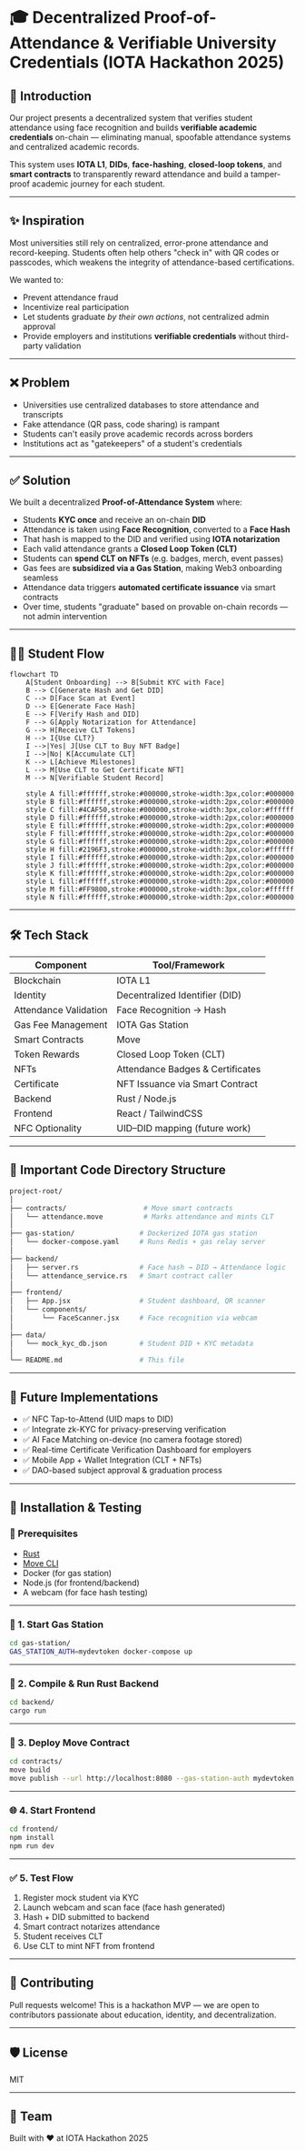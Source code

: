 # 🎓 Decentralized Proof-of-Attendance & Verifiable University Credentials (IOTA Hackathon 2025)

## 🧠 Introduction

Our project presents a decentralized system that verifies student attendance using face recognition and builds **verifiable academic credentials** on-chain — eliminating manual, spoofable attendance systems and centralized academic records.

This system uses **IOTA L1**, **DIDs**, **face-hashing**, **closed-loop tokens**, and **smart contracts** to transparently reward attendance and build a tamper-proof academic journey for each student.

---

## ✨ Inspiration

Most universities still rely on centralized, error-prone attendance and record-keeping. Students often help others "check in" with QR codes or passcodes, which weakens the integrity of attendance-based certifications.

We wanted to:

- Prevent attendance fraud
- Incentivize real participation
- Let students graduate _by their own actions_, not centralized admin approval
- Provide employers and institutions **verifiable credentials** without third-party validation

---

## ❌ Problem

- Universities use centralized databases to store attendance and transcripts
- Fake attendance (QR pass, code sharing) is rampant
- Students can't easily prove academic records across borders
- Institutions act as "gatekeepers" of a student's credentials

---

## ✅ Solution

We built a decentralized **Proof-of-Attendance System** where:

- Students **KYC once** and receive an on-chain **DID**
- Attendance is taken using **Face Recognition**, converted to a **Face Hash**
- That hash is mapped to the DID and verified using **IOTA notarization**
- Each valid attendance grants a **Closed Loop Token (CLT)**
- Students can **spend CLT on NFTs** (e.g. badges, merch, event passes)
- Gas fees are **subsidized via a Gas Station**, making Web3 onboarding seamless
- Attendance data triggers **automated certificate issuance** via smart contracts
- Over time, students "graduate" based on provable on-chain records — not admin intervention

---

## 👨‍🎓 Student Flow

```mermaid
flowchart TD
    A[Student Onboarding] --> B[Submit KYC with Face]
    B --> C[Generate Hash and Get DID]
    C --> D[Face Scan at Event]
    D --> E[Generate Face Hash]
    E --> F[Verify Hash and DID]
    F --> G[Apply Notarization for Attendance]
    G --> H[Receive CLT Tokens]
    H --> I{Use CLT?}
    I -->|Yes| J[Use CLT to Buy NFT Badge]
    I -->|No| K[Accumulate CLT]
    K --> L[Achieve Milestones]
    L --> M[Use CLT to Get Certificate NFT]
    M --> N[Verifiable Student Record]

    style A fill:#ffffff,stroke:#000000,stroke-width:3px,color:#000000
    style B fill:#ffffff,stroke:#000000,stroke-width:2px,color:#000000
    style C fill:#4CAF50,stroke:#000000,stroke-width:3px,color:#ffffff
    style D fill:#ffffff,stroke:#000000,stroke-width:2px,color:#000000
    style E fill:#ffffff,stroke:#000000,stroke-width:2px,color:#000000
    style F fill:#ffffff,stroke:#000000,stroke-width:2px,color:#000000
    style G fill:#ffffff,stroke:#000000,stroke-width:2px,color:#000000
    style H fill:#2196F3,stroke:#000000,stroke-width:3px,color:#ffffff
    style I fill:#ffffff,stroke:#000000,stroke-width:2px,color:#000000
    style J fill:#ffffff,stroke:#000000,stroke-width:2px,color:#000000
    style K fill:#ffffff,stroke:#000000,stroke-width:2px,color:#000000
    style L fill:#ffffff,stroke:#000000,stroke-width:2px,color:#000000
    style M fill:#FF9800,stroke:#000000,stroke-width:3px,color:#ffffff
    style N fill:#ffffff,stroke:#000000,stroke-width:2px,color:#000000
```

---

## 🛠️ Tech Stack

| Component             | Tool/Framework                   |
| --------------------- | -------------------------------- |
| Blockchain            | IOTA L1                          |
| Identity              | Decentralized Identifier (DID)   |
| Attendance Validation | Face Recognition → Hash          |
| Gas Fee Management    | IOTA Gas Station                 |
| Smart Contracts       | Move                             |
| Token Rewards         | Closed Loop Token (CLT)          |
| NFTs                  | Attendance Badges & Certificates |
| Certificate           | NFT Issuance via Smart Contract  |
| Backend               | Rust / Node.js                   |
| Frontend              | React / TailwindCSS              |
| NFC Optionality       | UID–DID mapping (future work)    |

---

## 📁 Important Code Directory Structure

```bash
project-root/
│
├── contracts/                   # Move smart contracts
│   └── attendance.move          # Marks attendance and mints CLT
│
├── gas-station/                # Dockerized IOTA gas station
│   └── docker-compose.yaml     # Runs Redis + gas relay server
│
├── backend/
│   ├── server.rs               # Face hash → DID → Attendance logic
│   └── attendance_service.rs   # Smart contract caller
│
├── frontend/
│   ├── App.jsx                 # Student dashboard, QR scanner
│   └── components/
│       └── FaceScanner.jsx     # Face recognition via webcam
│
├── data/
│   └── mock_kyc_db.json        # Student DID + KYC metadata
│
└── README.md                   # This file
```

---

## 🚀 Future Implementations

- ✅ NFC Tap-to-Attend (UID maps to DID)
- ✅ Integrate zk-KYC for privacy-preserving verification
- ✅ AI Face Matching on-device (no camera footage stored)
- ✅ Real-time Certificate Verification Dashboard for employers
- ✅ Mobile App + Wallet Integration (CLT + NFTs)
- ✅ DAO-based subject approval & graduation process

---

## 🧪 Installation & Testing

### 🔧 Prerequisites

- [Rust](https://www.rust-lang.org/)
- [Move CLI](https://github.com/move-language/move)
- Docker (for gas station)
- Node.js (for frontend/backend)
- A webcam (for face hash testing)

---

### 🐳 1. Start Gas Station

```bash
cd gas-station/
GAS_STATION_AUTH=mydevtoken docker-compose up
```

---

### 🦀 2. Compile & Run Rust Backend

```bash
cd backend/
cargo run
```

---

### 🧠 3. Deploy Move Contract

```bash
cd contracts/
move build
move publish --url http://localhost:8080 --gas-station-auth mydevtoken
```

---

### 🌐 4. Start Frontend

```bash
cd frontend/
npm install
npm run dev
```

---

### ✅ 5. Test Flow

1. Register mock student via KYC
2. Launch webcam and scan face (face hash generated)
3. Hash + DID submitted to backend
4. Smart contract notarizes attendance
5. Student receives CLT
6. Use CLT to mint NFT from frontend

---

## 🏁 Contributing

Pull requests welcome! This is a hackathon MVP — we are open to contributors passionate about education, identity, and decentralization.

---

## 🛡 License

MIT

---

## 🙌 Team

Built with ❤️ at IOTA Hackathon 2025
